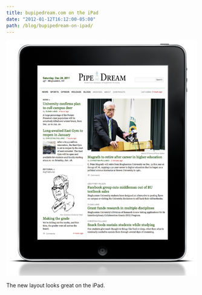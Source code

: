 ```yaml
---
title: bupipedream.com on the iPad
date: "2012-01-12T16:12:00-05:00"
path: /blog/bupipedream-on-ipad/
---
```


![Pipe Dream on an iPad](./pd-ipad.png)

The new layout looks great on the iPad.

